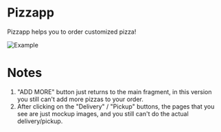 # Pizzapp
Pizzapp helps you to order customized pizza!

![Example](https://drive.google.com/file/d/1-9O84ZZMg7Eg-PIf0PV5MvRltBnQ3wsM/view?usp=sharing)



# Notes
1. "ADD MORE" button just returns to the main fragment, in this version you still can't add more
    pizzas to your order.
2. After clicking on the "Delivery" / "Pickup" buttons, the pages that you see are
    just mockup images, and you still can't do the actual delivery/pickup.
